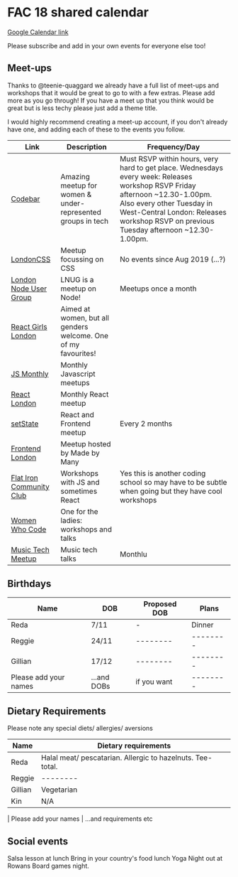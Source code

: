 # FAC 18 shared calendar

[Google Calendar link](https://calendar.google.com/calendar?cid=M2V2YzdyZGs0M3ExZzUzcGxmbDgwazlvb2dAZ3JvdXAuY2FsZW5kYXIuZ29vZ2xlLmNvbQ)

Please subscribe and add in your own events for everyone else too!

## Meet-ups

Thanks to @teenie-quaggard we already have a full list of meet-ups and workshops that it would be great to go to with a few extras. Please add more as you go through! If you have a meet up that you think would be great but is less techy please just add a theme title.

I would highly recommend creating a meet-up account, if you don't already have one, and adding each of these to the events you follow.

| Link | Description | Frequency/Day |
| -------- | -------- | ---- |
|[Codebar](https://www.codebar.io/london) | Amazing meetup for women & under-represented groups in tech | Must RSVP within hours, very hard to get place. Wednesdays every week: Releases workshop RSVP Friday afternoon ~12.30-1.00pm. Also every other Tuesday in West-Central London: Releases workshop RSVP on previous Tuesday afternoon ~12.30-1.00pm.
|[LondonCSS](https://www.meetup.com/London-CSS-Meetup/)| Meetup focussing on CSS | No events since Aug 2019 (...?)
|[London Node User Group](https://www.meetup.com/london-nodejs/) | LNUG is a meetup on Node! | Meetups once a month 
|[React Girls London](https://www.meetup.com/ReactJS-Girls-London/)| Aimed at women, but all genders welcome. One of my favourites! | 
|[JS Monthly](https://www.meetup.com/js-monthly/) | Monthly Javascript meetups | 
|[React London](https://meetup.react.london/)| Monthly React meetup | 
|[setState](https://www.meetup.com/setState-London/)| React and Frontend meetup | Every 2 months |
|[Frontend London](https://www.frontendlondon.co.uk/)| Meetup hosted by Made by Many |
|[Flat Iron Community Club](https://www.meetup.com/Flatiron-School-London-Coding-Community/)| Workshops with JS and sometimes React| Yes this is another coding school so may have to be subtle when going but they have cool workshops |
|[Women Who Code](https://www.meetup.com/Women-Who-Code-London/)| One for the ladies: workshops and talks | |
|[Music Tech Meetup](https://www.meetup.com/Music-Tech-Meetup/)| Music tech talks | Monthlu |


## Birthdays

| Name     | DOB      | Proposed DOB | Plans|
| -------- | -------- | -------- | -------- | 
| Reda     | 7/11     | -        | Dinner |
| Reggie   | 24/11 | -------- | -------- | 
| Gillian   | 17/12 | -------- | -------- | 
| Please add your names | ...and DOBs  | if you want| -------- | 

## Dietary Requirements 
Please note any special diets/ allergies/ aversions

| Name     | Dietary requirements
| -------- | -------- | 
| Reda     | Halal meat/ pescatarian. Allergic to hazelnuts. Tee-total. |
| Reggie   | -------- | 
| Gillian   | Vegetarian | 
| Kin | N/A |

| Please add your names | ...and requirements etc 


## Social events

Salsa lesson at lunch
Bring in your country's food lunch
Yoga
Night out at Rowans
Board games night.
